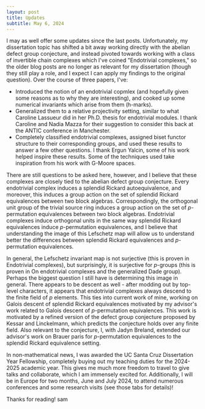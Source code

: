 ```yaml
---
layout: post
title: Updates
subtitle: May 6, 2024
---
```


I may as well offer some updates since the last posts. Unfortunately, my dissertation topic has shifted a bit away working directly with the abelian defect group conjecture, and instead pivoted towards working with a class of invertible chain complexes which I've coined "Endotrivial complexes," so the older blog posts are no longer as relevant for my dissertation (though they still play a role, and I expect I can apply my findings to the original question). Over the course of three papers, I've:

- Introduced the notion of an endotrivial copmlex (and hopefully given some reasons as to why they are interesting), and cooked up some numerical invariants which arise from them (h-marks).
- Generalized them to a relative projectivity setting, similar to what Caroline Lassueur did in her Ph.D. thesis for endotrivial modules. I thank Caroline and Nadia Mazza for their suggestion to consider this back at the ANTIC conference in Manchester.
- Completely classified endotrivial complexes, assigned biset functor structure to their corresponding groups, and used these results to answer a few other questions. I thank Ergun Yalcin, some of his work helped inspire these results. Some of the techniques used take inspiration from his work with G-Moore spaces.

There are still questions to be asked here, however, and I believe that these complexes are closely tied to the abelian defect group conjecture. Every endotrivial complex induces a splendid Rickard autoequivalence, and moreover, this induces a group action on the set of splendid Rickard equivalences between two block algebras. Correspondingly, the orthogonal unit group of the trivial source ring induces a group action on the set of $p$-permutation equivalences between two block algebras. Endotrivial complexes induce orthogonal units in the same way splendid Rickard equivalences induce $p$-permutation equivalences, and I believe that understanding the image of this Lefschetz map will allow us to understand better the differences between splendid Rickard equivalences and $p$-permutation equivalences. 

In general, the Lefschetz invariant map is not surjective (this is proven in Endotrivial complexes), but surprisingly, it is surjective for $p$-groups (this is proven in On endotrivial complexes and the generalized Dade group). Perhaps the biggest question I still have is determining this image in general. There appears to be descent as well - after modding out by top-level characters, it appears that endotrivial complexes always descend to the finite field of $p$ elements. This ties into current work of mine, working on Galois descent of splendid Rickard equivalences motivated by my advisor's work related to Galois descent of $p$-permutation equivalences. This work is motivated by a refined version of the defect group conjecture proposed by Kessar and Linckelmann, which predicts the conjecture holds over any finite field. Also relevant to the conjecture, I, with Jadyn Breland, extended our advisor's work on Brauer paris for $p$-permutation equivalences to the splendid Rickard equivalence setting. 

In non-mathematical news, I was awarded the UC Santa Cruz Dissertation Year Fellowship, completely buying out my teaching duties for the 2024-2025 academic year. This gives me much more freedom to travel to give talks and collaborate, which I am immensely excited for. Additionally, I will be in Europe for two months, June and July 2024, to attend numerous conferences and some research visits (see those tabs for details)! 

Thanks for reading! sam 

